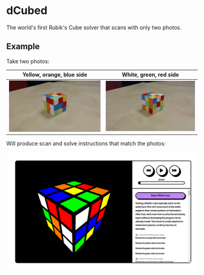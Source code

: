 # dCubed

The world's first Rubik's Cube solver that scans with only two photos.

## Example

Take two photos:

| Yellow, orange, blue side                 | White, green, red side                    |
|-------------------------------------------|-------------------------------------------|
| ![Rubik's Cube Photo](.github/photo1.jpg) | ![Rubik's Cube Photo](.github/photo2.jpg) |

Will produce scan and solve instructions that match the photos:

![A UI showing a digital Rubik's Cube and solve instructions](.github/ui-solver.png)
 